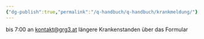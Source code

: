 ```yaml
---
{"dg-publish":true,"permalink":"/q-handbuch/q-handbuch/krankmeldung/"}
---
```


bis 7:00 an kontakt@grg3.at 
längere Krankenstanden über das Formular